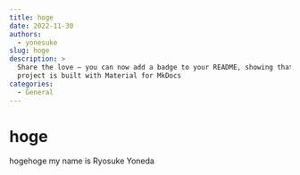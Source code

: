 ```yaml
---
title: hoge
date: 2022-11-30
authors:
  - yonesuke
slug: hoge
description: >
  Share the love – you can now add a badge to your README, showing that your
  project is built with Material for MkDocs
categories:
  - General
---
```


# hoge

hogehoge
my name is Ryosuke Yoneda